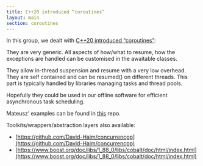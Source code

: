 ```yaml
---
title: C++20 introduced “coroutines”
layout: main
section: coroutines
---
```



In this group, we dealt with [C++20 introduced “coroutines”](https://en.cppreference.com/w/cpp/language/coroutines): 

They are very generic. All aspects of how/what to resume, how the exceptions are handled can be customised in the awaitable classes.

They allow in-thread suspension and resume with a very low overhead.
They are self contained and can be resumed() on different threads. This part is typically handled by libraries managing tasks and  thread pools.

Hopefully they could be used in our offline software for efficient asynchronous task scheduling.

Mateusz’ examples can be found in [this](https://github.com/cern-nextgen/wp1.7-coroutine-tests) repo. 

Toolkits/wrappers/abstraction layers also available:
- [https://github.com/David-Haim/concurrencpp](https://github.com/David-Haim/concurrencpp)
- [https://www.boost.org/doc/libs/1_88_0/libs/cobalt/doc/html/index.html](https://www.boost.org/doc/libs/1_88_0/libs/cobalt/doc/html/index.html)